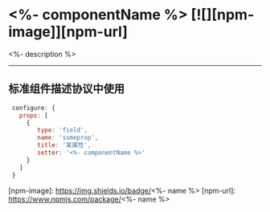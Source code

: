 # <%- componentName %> [![][npm-image]][npm-url]

<%- description %>

---

## 标准组件描述协议中使用

```js
 configure: {
   props: [
     {
        type: 'field',
        name: 'someprop',
        title: '某属性',
        setter: '<%- componentName %>'
     }
   ]
 }
```

[npm-image]: https://img.shields.io/badge/<%- name %>
[npm-url]: https://www.npmjs.com/package/<%- name %>

